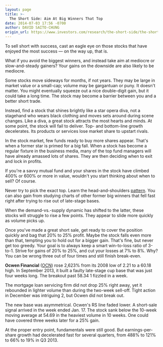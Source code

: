```yaml
---
layout: page
title: >-
  The Short Side: Aim At Big Winners That Top
date: 2014-07-03 17:56 -0700
author: DAVID SAITO-CHUNG
origin_url: https://www.investors.com/research/the-short-side/the-short-side-aim-at-big-winners-that-top
---
```





To sell short with success, cast an eagle eye on those stocks that have enjoyed the most success — on the way up, that is.


What if you avoid the biggest winners, and instead take aim at mediocre or slow-and-steady gainers? Your gains on the downside are also likely to be mediocre.


Some stocks move sideways for months, if not years. They may be large in market value or a small-cap; volume may be gargantuan or puny. It doesn't matter. You might eventually squeeze out a nice double-digit gain, but it could take a long time. The stock may become a barrier between you and a better short trade.


Instead, find a stock that shines brightly like a star opera diva, not a stagehand who wears black clothing and moves sets around during scene changes. Like a diva, a great stock attracts the most hearts and minds. At some point, the stock will fail to deliver. Top- and bottom-line growth decelerates. Its products or services lose market share to upstart rivals.


In the stock market, few funds ready to buy more shares appear. That's when a former star is primed for a big fall. When a stock has become a regular fixture in the business media, many of the top fund managers will have already amassed lots of shares. They are then deciding when to exit and lock in profits.


If you're a savvy mutual fund and your shares in the stock have climbed 400% or 600% or more in value, wouldn't you start thinking about when to sell? Of course.


Never try to pick the exact top. Learn the head-and-shoulders [pattern](http://news.investors.com/investing/the-short-side.htm). You can also gain from studying charts of other former big winners that fell fast right after trying to rise out of late-stage bases.


When the demand-vs.-supply dynamic has shifted to the latter, these stocks will struggle to rise a few points. They appear to slide more quickly as volume picks up.


Once you've made a great short sale, get ready to cover the position quickly and bag that 20% to 25% profit. Maybe the stock falls even more than that, tempting you to hold out for a bigger gain. That's fine, but never get too greedy. Your goal is to always keep a smart win-to-loss ratio of 3-to-1. Strive for gains of 20% to 25%, and cut your losses at 7% to 8%. Why? You can be wrong three out of four times and still finish break-even.


**Ocwen Financial** ([OCN](https://research.investors.com/quote.aspx?symbol=OCN)) rose 2,623% from its 2008 low of 2.21 to a 60.18 high. In September 2013, it built a faulty late-stage cup base that was just four weeks long. The breakout past 58.34 1 fizzled in a week.


The mortgage loan servicing firm did not drop 25% right away, yet it rebounded in lighter volume than during the two-week sell-off. Tight action in December was intriguing 2, but Ocwen did not break out.


The new base was asymmetrical. Ocwen's RS line faded lower. A short-sale signal arrived in the week ended Jan. 17. The stock sank below the 10-week moving average at 54.69 in the heaviest volume in 10 weeks. One could have covered three weeks later for a 25% gain.


At the proper entry point, fundamentals were still good. But earnings-per-share growth had decelerated fast for several quarters, from 488% to 121% to 66% to 19% in Q3 2013.




